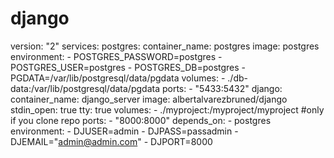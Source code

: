 # django


version: "2" 
services: 
  postgres:
    container_name: postgres
    image: postgres 
    environment:
      - POSTGRES_PASSWORD=postgres
      - POSTGRES_USER=postgres
      - POSTGRES_DB=postgres
      - PGDATA=/var/lib/postgresql/data/pgdata
    volumes:
      - ./db-data:/var/lib/postgresql/data/pgdata
    ports:
      - "5433:5432"
  django: 
    container_name: django_server 
    image: albertalvarezbruned/django 
    stdin_open: true 
    tty: true 
    volumes: 
      - ./myproject:/myproject/myproject #only if you clone repo 
    ports: 
      - "8000:8000" 
    depends_on: 
      - postgres 
    environment: 
      - DJUSER=admin 
      - DJPASS=passadmin 
      - DJEMAIL="admin@admin.com" 
      - DJPORT=8000 

